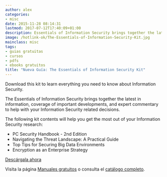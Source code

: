 ```yaml
---
author: alex
categories:
- misc
date: 2015-11-28 08:14:31
lastmod: 2017-07-12T17:40:09+01:00
description: Essentials of Information Security brings together the latest in information,  coverage of important developments, and expert commentary to help with your Information  Security related decisions.
image: /hotlink-ok/The-Essentials-of-Information-Security-Kit.jpg
mainclass: misc
tags:
- guias gratuitas
- cursos
- pdfs
- ebooks gratuitos
title: "Nueva Guía: The Essentials of Information Security Kit"
---
```


<figure>
    <amp-img sizes="(min-width: 199px) 199px, 100vw" on="tap:lightbox1" role="button" tabindex="0" layout="responsive" src="/img/hotlink-ok/The-Essentials-of-Information-Security-Kit2.jpg" title="Nueva Guía: The Essentials of Information Security Kit" alt="Nueva Guía: The Essentials of Information Security Kit" width="199px" height="258px" />
</figure>

Download this kit to learn everything you need to know about Information Security.

The Essentials of Information Security brings together the latest in information, coverage of important developments, and expert commentary to help with your Information Security related decisions.

The following kit contents will help you get the most out of your Information Security research:

<!--more--><!--ad-->

- PC Security Handbook - 2nd Edition
- Navigating the Threat Landscape: A Practical Guide
- Top Tips for Securing Big Data Environments
- Encryption as an Enterprise Strategy

<div class="button-post">
    <a href="http://elbauldelprogramador.tradepub.com/c/pubRD.mpl?sr=oc&_t=oc:&pc=w_bund20" target="_blank">Descárgala ahora</a>
</div>

Visita la página [Manuales gratuitos][2] o consulta el [catálogo completo][3].

[2]: https://elbauldelprogramador.com/manuales-gratuitos/
[3]: http://elbauldelprogramador.tradepub.com/category/information-technology/1207/ "Catálogo completo de Guías gratuítas "
